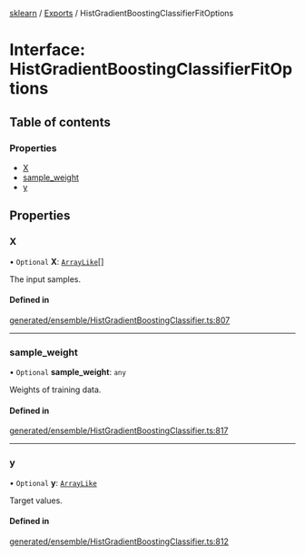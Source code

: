 [sklearn](../readme.md) / [Exports](../modules.md) / HistGradientBoostingClassifierFitOptions

# Interface: HistGradientBoostingClassifierFitOptions

## Table of contents

### Properties

- [X](HistGradientBoostingClassifierFitOptions.md#x)
- [sample\_weight](HistGradientBoostingClassifierFitOptions.md#sample_weight)
- [y](HistGradientBoostingClassifierFitOptions.md#y)

## Properties

### X

• `Optional` **X**: [`ArrayLike`](../modules.md#arraylike)[]

The input samples.

#### Defined in

[generated/ensemble/HistGradientBoostingClassifier.ts:807](https://github.com/transitive-bullshit/scikit-learn-ts/blob/367336a/packages/sklearn/src/generated/ensemble/HistGradientBoostingClassifier.ts#L807)

___

### sample\_weight

• `Optional` **sample\_weight**: `any`

Weights of training data.

#### Defined in

[generated/ensemble/HistGradientBoostingClassifier.ts:817](https://github.com/transitive-bullshit/scikit-learn-ts/blob/367336a/packages/sklearn/src/generated/ensemble/HistGradientBoostingClassifier.ts#L817)

___

### y

• `Optional` **y**: [`ArrayLike`](../modules.md#arraylike)

Target values.

#### Defined in

[generated/ensemble/HistGradientBoostingClassifier.ts:812](https://github.com/transitive-bullshit/scikit-learn-ts/blob/367336a/packages/sklearn/src/generated/ensemble/HistGradientBoostingClassifier.ts#L812)
